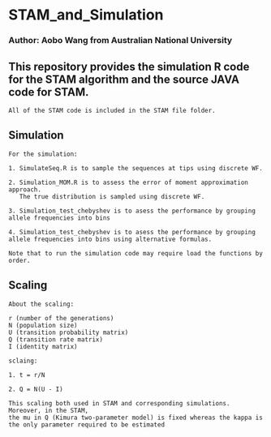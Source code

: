 # STAM_and_Simulation

### Author: Aobo Wang from Australian National University

## This repository provides the simulation R code for the STAM algorithm and the source JAVA code for STAM.

```
All of the STAM code is included in the STAM file folder.
```

## Simulation
```
For the simulation:

1. SimulateSeq.R is to sample the sequences at tips using discrete WF.

2. Simulation_MOM.R is to assess the error of moment approximation approach. 
   The true distribution is sampled using discrete WF.

3. Simulation_test_chebyshev is to asess the performance by grouping allele frequencies into bins

4. Simulation_test_chebyshev is to asess the performance by grouping allele frequencies into bins using alternative formulas.

Note that to run the simulation code may require load the functions by order.
```

## Scaling

```
About the scaling:

r (number of the generations)
N (population size)
U (transition probability matrix)
Q (transition rate matrix)
I (identity matrix)

sclaing:

1. t = r/N

2. Q = N(U - I)

This scaling both used in STAM and corresponding simulations. Moreover, in the STAM, 
the mu in Q (Kimura two-parameter model) is fixed whereas the kappa is the only parameter required to be estimated

```

